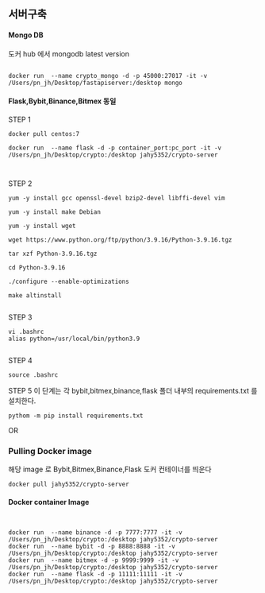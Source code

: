 ## 서버구축



#### Mongo DB

도커 hub 에서 mongodb latest version 
````

docker run  --name crypto_mongo -d -p 45000:27017 -it -v /Users/pn_jh/Desktop/fastapiserver:/desktop mongo
````






#### Flask,Bybit,Binance,Bitmex 동일 

STEP 1

````
docker pull centos:7

docker run  --name flask -d -p container_port:pc_port -it -v /Users/pn_jh/Desktop/crypto:/desktop jahy5352/crypto-server



````

STEP 2
````
yum -y install gcc openssl-devel bzip2-devel libffi-devel vim

yum -y install make Debian

yum -y install wget

wget https://www.python.org/ftp/python/3.9.16/Python-3.9.16.tgz

tar xzf Python-3.9.16.tgz

cd Python-3.9.16

./configure --enable-optimizations

make altinstall


````

STEP 3
````
vi .bashrc
alias python=/usr/local/bin/python3.9


````

STEP 4
````
source .bashrc
````

STEP 5
이 단계는 각 bybit,bitmex,binance,flask 폴더 내부의 requirements.txt 를 설치한다.
````
pythom -m pip install requirements.txt
````

OR 


### Pulling Docker image


해당 image 로 Bybit,Bitmex,Binance,Flask 도커 컨테이너를 띄운다

````
docker pull jahy5352/crypto-server
````

#### Docker container Image 

```


docker run  --name binance -d -p 7777:7777 -it -v /Users/pn_jh/Desktop/crypto:/desktop jahy5352/crypto-server
docker run  --name bybit -d -p 8888:8888 -it -v /Users/pn_jh/Desktop/crypto:/desktop jahy5352/crypto-server
docker run  --name bitmex -d -p 9999:9999 -it -v /Users/pn_jh/Desktop/crypto:/desktop jahy5352/crypto-server
docker run  --name flask -d -p 11111:11111 -it -v /Users/pn_jh/Desktop/crypto:/desktop jahy5352/crypto-server
```
